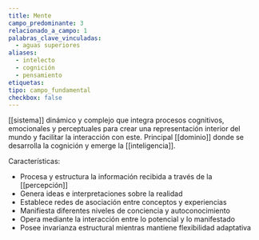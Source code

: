 ```yaml
---
title: Mente
campo_predominante: 3
relacionado_a_campo: 1
palabras_clave_vinculadas:
  - aguas superiores
aliases:
  - intelecto
  - cognición
  - pensamiento
etiquetas: 
tipo: campo_fundamental
checkbox: false
---
```

[[sistema]] dinámico y complejo que integra procesos cognitivos, emocionales y perceptuales para crear una representación interior del mundo y facilitar la interacción con este. Principal [[dominio]] donde se desarrolla la cognición y emerge la [[inteligencia]].

Características:
- Procesa y estructura la información recibida a través de la [[percepción]]
- Genera ideas e interpretaciones sobre la realidad
- Establece redes de asociación entre conceptos y experiencias
- Manifiesta diferentes niveles de conciencia y autoconocimiento
- Opera mediante la interacción entre lo potencial y lo manifestado
- Posee invarianza estructural mientras mantiene flexibilidad adaptativa
